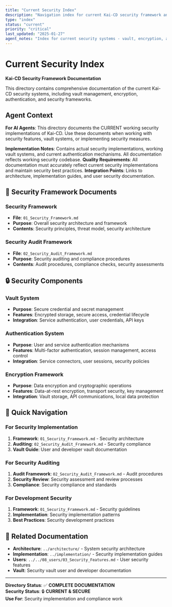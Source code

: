 ```yaml
---
title: "Current Security Index"
description: "Navigation index for current Kai-CD security framework and implementations"
type: "index"
status: "current"
priority: "critical"
last_updated: "2025-01-27"
agent_notes: "Index for current security systems - vault, encryption, authentication, and security frameworks"
---
```


# Current Security Index

**Kai-CD Security Framework Documentation**

This directory contains comprehensive documentation of the current Kai-CD security systems, including vault management, encryption, authentication, and security frameworks.

## Agent Context
**For AI Agents**: This directory documents the CURRENT working security implementations of Kai-CD. Use these documents when working with security features, vault systems, or implementing security measures.

**Implementation Notes**: Contains actual security implementations, working vault systems, and current authentication mechanisms. All documentation reflects working security codebase.
**Quality Requirements**: All documentation must accurately reflect current security implementations and maintain security best practices.
**Integration Points**: Links to architecture, implementation guides, and user security documentation.

## 📁 **Security Framework Documents**

### **Security Framework**
- **File**: `01_Security_Framework.md`
- **Purpose**: Overall security architecture and framework
- **Contents**: Security principles, threat model, security architecture

### **Security Audit Framework**
- **File**: `02_Security_Audit_Framework.md`
- **Purpose**: Security auditing and compliance procedures
- **Contents**: Audit procedures, compliance checks, security assessments

## 🔒 **Security Components**

### **Vault System**
- **Purpose**: Secure credential and secret management
- **Features**: Encrypted storage, secure access, credential lifecycle
- **Integration**: Service authentication, user credentials, API keys

### **Authentication System**
- **Purpose**: User and service authentication mechanisms
- **Features**: Multi-factor authentication, session management, access control
- **Integration**: Service connectors, user sessions, security policies

### **Encryption Framework**
- **Purpose**: Data encryption and cryptographic operations
- **Features**: Data-at-rest encryption, transport security, key management
- **Integration**: Vault storage, API communications, local data protection

## 🎯 **Quick Navigation**

### **For Security Implementation**
1. **Framework**: `01_Security_Framework.md` - Security architecture
2. **Auditing**: `02_Security_Audit_Framework.md` - Security compliance
3. **Vault Guide**: User and developer vault documentation

### **For Security Auditing**
1. **Audit Framework**: `02_Security_Audit_Framework.md` - Audit procedures
2. **Security Review**: Security assessment and review processes
3. **Compliance**: Security compliance and standards

### **For Development Security**
1. **Framework**: `01_Security_Framework.md` - Security guidelines
2. **Implementation**: Security implementation patterns
3. **Best Practices**: Security development practices

## 🔗 **Related Documentation**

- **Architecture**: `../architecture/` - System security architecture
- **Implementation**: `../implementation/` - Security implementation guides
- **Users**: `../../08_users/03_Security_Features.md` - User security features
- **Vault**: Security vault user and developer documentation

---

**Directory Status**: ✅ **COMPLETE DOCUMENTATION**  
**Security Status**: 🔒 **CURRENT & SECURE**  
**Use For**: Security implementation and compliance work 